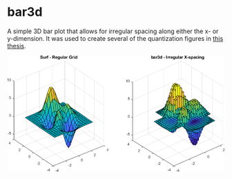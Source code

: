 bar3d
==========
A simple 3D bar plot that allows for irregular spacing along either the x- or y-dimension.
It was used to create several of the quantization figures in [this thesis](https://open.uct.ac.za/handle/11427/28378).

![](example.png)